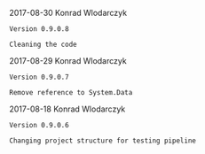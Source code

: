 2017-08-30 Konrad Wlodarczyk

    Version 0.9.0.8

    Cleaning the code

2017-08-29 Konrad Wlodarczyk

    Version 0.9.0.7

    Remove reference to System.Data


2017-08-18 Konrad Wlodarczyk

    Version 0.9.0.6

    Changing project structure for testing pipeline

